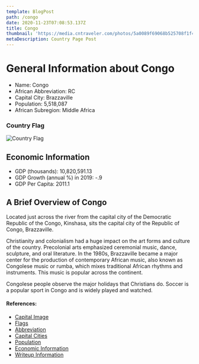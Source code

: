```yaml
---
template: BlogPost
path: /congo
date: 2020-11-23T07:08:53.137Z
title: Congo
thumbnail: 'https://media.cntraveler.com/photos/5a0089f69068b525708f1f4a/16:9/w_4767,h_2681,c_limit/Maphead_Kinshasa--Brazzaville_GettyImages-540026844.jpg'
metaDescription: Country Page Post
---
```


# General Information about Congo

- Name: Congo
- African Abbreviation: RC
- Capital City: Brazzaville
- Population: 5,518,087
- African Subregion: Middle Africa

### Country Flag
![Country Flag](https://raw.githubusercontent.com/hjnilsson/country-flags/master/png1000px/cg.png)

## Economic Information
 - GDP (thousands): 10,820,591.13
 - GDP Growth (annual %) in 2019: -.9
 - GDP Per Capita: 2011.1

## A Brief Overview of Congo
Located just across the river from the capital city of the Democratic Republic of the Congo, Kinshasa, sits the capital city of the Republic of Congo, Brazzaville.

Christianity and colonialism had a huge impact on the art forms and culture of the country. Precolonial arts emphasized ceremonial music, dance, sculpture, and oral literature. In the 1980s, Brazzaville became a major center for the production of contemporary African music, also known as Congolese music or rumba, which mixes traditional African rhythms and instruments. This music is popular across the continent.

Congolese people observe the major holidays that Christians do. Soccer is a popular sport in Congo and is widely played and watched.

#### References:
- [Capital Image](https://media.cntraveler.com/photos/5a0089f69068b525708f1f4a/16:9/w_4767,h_2681,c_limit/Maphead_Kinshasa--Brazzaville_GettyImages-540026844.jpg)
- [Flags](https://github.com/hjnilsson/country-flags)
- [Abbreviation](https://planetarynames.wr.usgs.gov/Abbreviations)
- [Capital Cities](https://www.nationsonline.org/oneworld/capitals_africa.htm)
- [Population](https://www.worldometers.info/population/countries-in-africa-by-population/)
- [Economic Information](https://data.worldbank.org/)
- [Writeup Information](https://www.britannica.com/place/Republic-of-the-Congo/Cultural-life)
